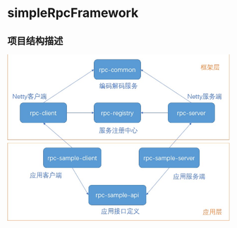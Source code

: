 # simpleRpcFramework

## 项目结构描述
![image](https://github.com/father-liang/simpleRpcFramework/blob/main/project.jpg)
